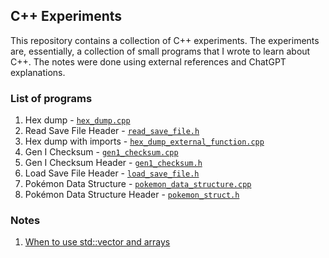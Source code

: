 ## C++ Experiments

This repository contains a collection of C++ experiments. The experiments are, essentially, a collection of small programs that I wrote to learn about C++. The notes were done using external references and ChatGPT explanations.

### List of programs

1. Hex dump - [`hex_dump.cpp`](hex_dump.cpp)
2. Read Save File Header - [`read_save_file.h`](read_save_file.h)
3. Hex dump with imports - [`hex_dump_external_function.cpp`](hex_dump_external_function.cpp)
4. Gen I Checksum - [`gen1_checksum.cpp`](gen1_checksum.cpp)
5. Gen I Checksum Header - [`gen1_checksum.h`](gen1_checksum.h)
6. Load Save File Header - [`load_save_file.h`](load_save_file.h)
7. Pokémon Data Structure - [`pokemon_data_structure.cpp`](pokemon_data_structure.cpp)
8. Pokémon Data Structure Header - [`pokemon_struct.h`](pokemon_struct.h)

### Notes

1. [When to use std::vector and arrays](notes/arrays-vectors.md)
